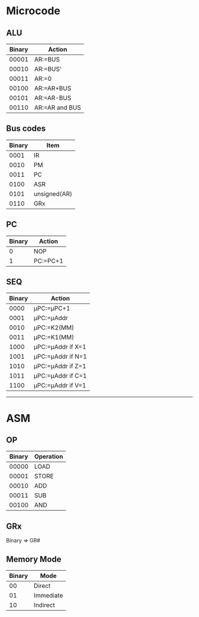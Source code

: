 # Microcode

## ALU
|Binary|Action|
|---|---|
|00001|AR:=BUS|
|00010|AR:=BUS'|
|00011|AR:=0|
|00100|AR:=AR+BUS|
|00101|AR:=AR-BUS|
|00110|AR:=AR and BUS|

## Bus codes
|Binary|Item|
|---|---|
|0001|IR|
|0010|PM|
|0011|PC|
|0100|ASR|
|0101|unsigned(AR)|
|0110|GRx|

## PC
|Binary|Action|
|---|---|
|0|NOP|
|1|PC:=PC+1|

## SEQ
|Binary|Action|
|---|---|
|0000|μPC:=μPC+1|
|0001|μPC:=μAddr|
|0010|μPC:=K2(MM)|
|0011|μPC:=K1(MM)|
|1000|μPC:=μAddr if X=1|
|1001|μPC:=μAddr if N=1|
|1010|μPC:=μAddr if Z=1|
|1011|μPC:=μAddr if C=1|
|1100|μPC:=μAddr if V=1|

- - -

# ASM

## OP
|Binary|Operation|
|---|---|
|00000|LOAD|
|00001|STORE|
|00010|ADD|
|00011|SUB|
|00100|AND|

## GRx
Binary => GR#

## Memory Mode
|Binary|Mode|
|---|---|
|00|Direct|
|01|Immediate|
|10|Indirect|
